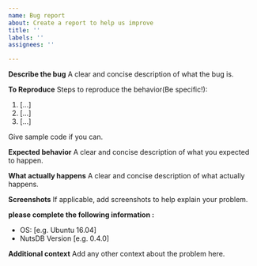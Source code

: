 ```yaml
---
name: Bug report
about: Create a report to help us improve
title: ''
labels: ''
assignees: ''

---
```


**Describe the bug**
A clear and concise description of what the bug is.

**To Reproduce**
Steps to reproduce the behavior(Be specific!):
1.   [...]
2.  [...]
3.  [...]

Give sample code if you can.

**Expected behavior**
A clear and concise description of what you expected to happen.

**What actually happens**
A clear and concise description of what actually happens.

**Screenshots**
If applicable, add screenshots to help explain your problem.

**please complete the following information :**
 - OS: [e.g. Ubuntu 16.04]
 - NutsDB Version [e.g. 0.4.0]

**Additional context**
Add any other context about the problem here.
